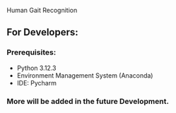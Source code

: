Human Gait Recognition
## For Developers:
### Prerequisites:
- Python 3.12.3
- Environment Management System (Anaconda)
- IDE: Pycharm
### More will be added in the future Development.
